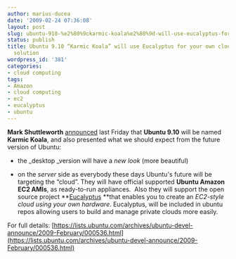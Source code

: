 ```yaml
---
author: marius-ducea
date: '2009-02-24 07:36:08'
layout: post
slug: ubuntu-910-%e2%80%9ckarmic-koala%e2%80%9d-will-use-eucalyptus-for-your-own-cloud-computing-solution
status: publish
title: Ubuntu 9.10 “Karmic Koala” will use Eucalyptus for your own cloud computing
  solution
wordpress_id: '381'
categories:
- cloud computing
tags:
- Amazon
- cloud computing
- ec2
- eucalyptus
- ubuntu
---
```


**Mark Shuttleworth** [announced](https://lists.ubuntu.com/archives/ubuntu-devel-announce/2009-February/000536.html) last Friday that **Ubuntu 9.10** will be named **Karmic Koala**, and also presented what we should expect from the future version of Ubuntu:



	
  * the _desktop _version will have a _new look_ (more beautiful)

	
  * on the _server_ side as everybody these days Ubuntu's future will be targeting the “cloud”. They will have official supported **Ubuntu Amazon EC2 AMIs**, as ready-to-run appliances.  Also they will support the open source project **[Eucalyptus](http://eucalyptus.cs.ucsb.edu/) **that enables you to create an _EC2-style cloud using your own hardware_. Eucalyptus, will be included in ubuntu repos allowing users to build and manage private clouds more easily.


For full details: [https://lists.ubuntu.com/archives/ubuntu-devel-announce/2009-February/000536.html](https://lists.ubuntu.com/archives/ubuntu-devel-announce/2009-February/000536.html)
